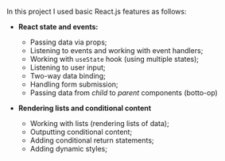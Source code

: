 In this project I used basic React.js features as follows:

- **React state and events:**

  - Passing data via props;
  - Listening to events and working with event handlers;
  - Working with `useState` hook (using multiple states);
  - Listening to user input;
  - Two-way data binding;
  - Handling form submission;
  - Passing data from _child_ to _parent_ components (botto-op)

- **Rendering lists and conditional content**

  - Working with lists (rendering lists of data);
  - Outputting conditional content;
  - Adding conditional return statements;
  - Adding dynamic styles;
